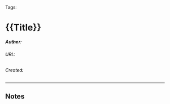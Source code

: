 Tags: 

# {{Title}}
##### Author:
###### URL: 
###### Created:
-------------------------------------------------------------------
## Notes


